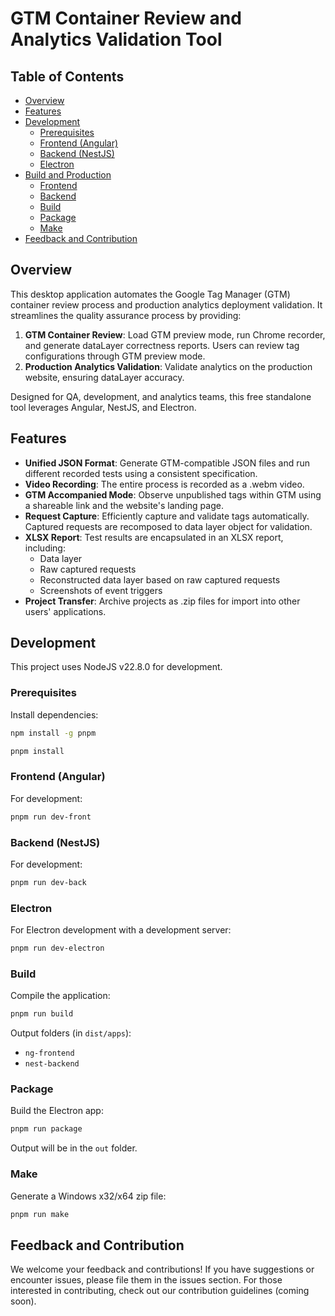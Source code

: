 # GTM Container Review and Analytics Validation Tool

## Table of Contents

- [Overview](#overview)
- [Features](#features)
- [Development](#development)
  - [Prerequisites](#prerequisites)
  - [Frontend (Angular)](#frontend-angular)
  - [Backend (NestJS)](#backend-nestjs)
  - [Electron](#electron)
- [Build and Production](#build-and-production)
  - [Frontend](#frontend)
  - [Backend](#backend)
  - [Build](#build)
  - [Package](#package)
  - [Make](#make)
- [Feedback and Contribution](#feedback-and-contribution)

## Overview

This desktop application automates the Google Tag Manager (GTM) container review process and production analytics deployment validation. It streamlines the quality assurance process by providing:

1. **GTM Container Review**: Load GTM preview mode, run Chrome recorder, and generate dataLayer correctness reports. Users can review tag configurations through GTM preview mode.
2. **Production Analytics Validation**: Validate analytics on the production website, ensuring dataLayer accuracy.

Designed for QA, development, and analytics teams, this free standalone tool leverages Angular, NestJS, and Electron.

## Features

- **Unified JSON Format**: Generate GTM-compatible JSON files and run different recorded tests using a consistent specification.
- **Video Recording**: The entire process is recorded as a .webm video.
- **GTM Accompanied Mode**: Observe unpublished tags within GTM using a shareable link and the website's landing page.
- **Request Capture**: Efficiently capture and validate tags automatically. Captured requests are recomposed to data layer object for validation.
- **XLSX Report**: Test results are encapsulated in an XLSX report, including:
  - Data layer
  - Raw captured requests
  - Reconstructed data layer based on raw captured requests
  - Screenshots of event triggers
- **Project Transfer**: Archive projects as .zip files for import into other users' applications.

## Development

This project uses NodeJS v22.8.0 for development.

### Prerequisites

Install dependencies:

```bash
npm install -g pnpm
```

```bash
pnpm install
```

### Frontend (Angular)

For development:

```bash
pnpm run dev-front
```

### Backend (NestJS)

For development:

```bash
pnpm run dev-back
```

### Electron

For Electron development with a development server:

```bash
pnpm run dev-electron
```

### Build

Compile the application:

```bash
pnpm run build
```

Output folders (in `dist/apps`):

- `ng-frontend`
- `nest-backend`

### Package

Build the Electron app:

```bash
pnpm run package
```

Output will be in the `out` folder.

### Make

Generate a Windows x32/x64 zip file:

```bash
pnpm run make
```

## Feedback and Contribution

We welcome your feedback and contributions! If you have suggestions or encounter issues, please file them in the issues section. For those interested in contributing, check out our contribution guidelines (coming soon).
